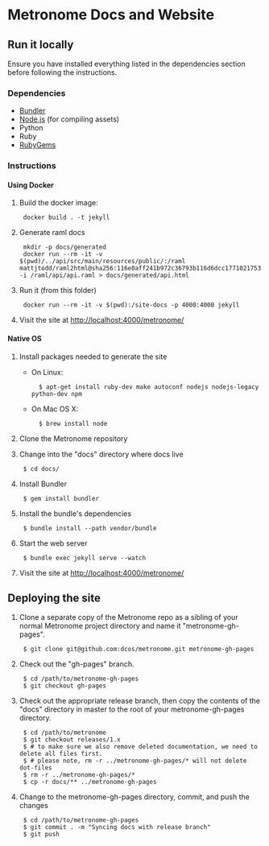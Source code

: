 # Metronome Docs and Website

## Run it locally

Ensure you have installed everything listed in the dependencies section before
following the instructions.

### Dependencies

* [Bundler](http://bundler.io/)
* [Node.js](http://nodejs.org/) (for compiling assets)
* Python
* Ruby
* [RubyGems](https://rubygems.org/)

### Instructions

#### Using Docker

1. Build the docker image:

        docker build . -t jekyll

2. Generate raml docs

        mkdir -p docs/generated
        docker run --rm -it -v $(pwd)/../api/src/main/resources/public/:/raml mattjtodd/raml2html@sha256:116e0aff241b972c36793b116d6dcc177102175377beef36b528b399694e427b -i /raml/api/api.raml > docs/generated/api.html

3. Run it (from this folder)

        docker run --rm -it -v $(pwd):/site-docs -p 4000:4000 jekyll

4. Visit the site at
   [http://localhost:4000/metronome/](http://localhost:4000/metronome/)

#### Native OS

1. Install packages needed to generate the site

    * On Linux:

            $ apt-get install ruby-dev make autoconf nodejs nodejs-legacy python-dev npm

    * On Mac OS X:

            $ brew install node

2. Clone the Metronome repository

3. Change into the "docs" directory where docs live

        $ cd docs/

4. Install Bundler

        $ gem install bundler

5. Install the bundle's dependencies

        $ bundle install --path vendor/bundle

6. Start the web server

        $ bundle exec jekyll serve --watch

7. Visit the site at
   [http://localhost:4000/metronome/](http://localhost:4000/metronome/)

## Deploying the site

1. Clone a separate copy of the Metronome repo as a sibling of your normal
   Metronome project directory and name it "metronome-gh-pages".

        $ git clone git@github.com:dcos/metronome.git metronome-gh-pages

2. Check out the "gh-pages" branch.

        $ cd /path/to/metronome-gh-pages
        $ git checkout gh-pages

3. Check out the appropriate release branch, then copy the contents of the "docs" directory in master to the root of your
   metronome-gh-pages directory.

        $ cd /path/to/metronome
        $ git checkout releases/1.x
        $ # to make sure we also remove deleted documentation, we need to delete all files first.
        $ # please note, rm -r ../metronome-gh-pages/* will not delete dot-files
        $ rm -r ../metronome-gh-pages/*
        $ cp -r docs/** ../metronome-gh-pages

4. Change to the metronome-gh-pages directory, commit, and push the changes

        $ cd /path/to/metronome-gh-pages
        $ git commit . -m "Syncing docs with release branch"
        $ git push

